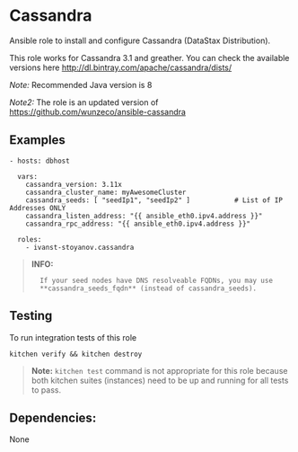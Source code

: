 Cassandra
========

Ansible role to install and configure Cassandra (DataStax Distribution).

This role works for Cassandra 3.1 and greather. You can check the available versions here http://dl.bintray.com/apache/cassandra/dists/

*Note:* Recommended Java version is 8

*Note2:* The role is an updated version of https://github.com/wunzeco/ansible-cassandra

## Examples

```
- hosts: dbhost

  vars:
    cassandra_version: 3.11x
    cassandra_cluster_name: myAwesomeCluster
    cassandra_seeds: [ "seedIp1", "seedIp2" ]  			# List of IP Addresses ONLY
    cassandra_listen_address: "{{ ansible_eth0.ipv4.address }}"  
    cassandra_rpc_address: "{{ ansible_eth0.ipv4.address }}"

  roles:
    - ivanst-stoyanov.cassandra
```
> **INFO:** 
>
> 		If your seed nodes have DNS resolveable FQDNs, you may use 
>		**cassandra_seeds_fqdn** (instead of cassandra_seeds).

## Testing

To run integration tests of this role

```
kitchen verify && kitchen destroy
```

> **Note:**
>   `kitchen test` command is not appropriate for this role because both kitchen
>    suites (instances) need to be up and running for all tests to pass.


## Dependencies:

None
